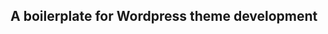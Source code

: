 A boilerplate for Wordpress theme development      
--------------------------------------------- 
 